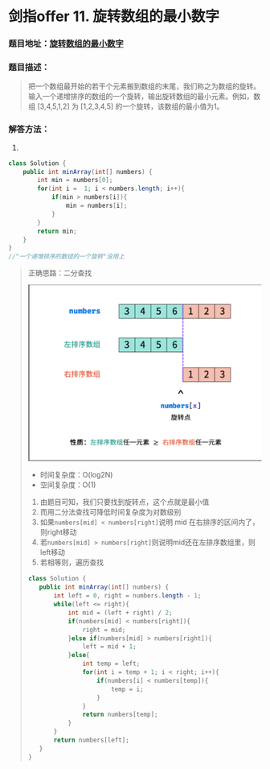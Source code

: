 # 剑指offer 11. 旋转数组的最小数字



### 题目地址：[旋转数组的最小数字](https://leetcode-cn.com/problems/xuan-zhuan-shu-zu-de-zui-xiao-shu-zi-lcof/)



### 题目描述：

>把一个数组最开始的若干个元素搬到数组的末尾，我们称之为数组的旋转。输入一个递增排序的数组的一个旋转，输出旋转数组的最小元素。例如，数组 [3,4,5,1,2] 为 [1,2,3,4,5] 的一个旋转，该数组的最小值为1。 
>



### 解答方法：

1. 

```java
class Solution {
    public int minArray(int[] numbers) {
        int min = numbers[0];
        for(int i =  1; i < numbers.length; i++){
            if(min > numbers[i]){
                min = numbers[i];
            }
        }
        return min;
    }
}
//"一个递增排序的数组的一个旋转"没用上
```

>正确思路：二分查找
>
>![image-20211129125906277](images/image-20211129125906277.png)
>
>- 时间复杂度：O(log2N)
>- 空间复杂度：O(1)
>
>1. 由题目可知，我们只要找到旋转点，这个点就是最小值
>2. 而用二分法查找可降低时间复杂度为对数级别
>3. 如果`numbers[mid] < numbers[right]`说明 mid 在右排序的区间内了，则right移动
>4. 若`numbers[mid] > numbers[right]`则说明mid还在左排序数组里，则left移动
>5. 若相等则，遍历查找
>
>```java
>class Solution {
>    public int minArray(int[] numbers) {
>        int left = 0, right = numbers.length - 1;
>        while(left <= right){
>            int mid = (left + right) / 2;
>            if(numbers[mid] < numbers[right]){
>                right = mid; 
>            }else if(numbers[mid] > numbers[right]){
>                left = mid + 1;
>            }else{
>                int temp = left;
>                for(int i = temp + 1; i < right; i++){
>                    if(numbers[i] < numbers[temp]){
>                        temp = i;
>                    }
>                }
>                return numbers[temp];
>            }
>        }
>        return numbers[left];
>    }
>}
>```
>
>